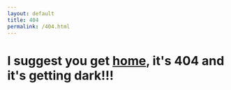 ```yaml
---
layout: default
title: 404
permalink: /404.html
---
```


<h1 class="go-home">
I suggest you get <a href="/">home</a>, it's 404 and it's getting dark!!!
</h1>


<!-- Adding the glitch effect -->
<script> document.getElementsByTagName('body')[0].classList.add('glitch'); </script>